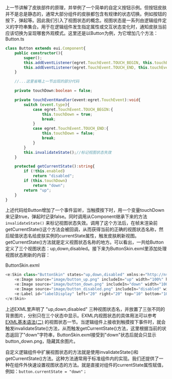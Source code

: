 上一节讲解了皮肤部件的原理，并举例了一个简单的自定义按钮示例。但按钮皮肤并不是总是静态的，通常大部分组件的皮肤都包含有规律的状态切换。例如按钮的按下，弹起等。因此我们引入了视图状态的概念。视图状态是一系列由逻辑组件定义的字符串集合。用于在逻辑组件发生指定属性或交互状态变化时，通知皮肤当前应该切换为呈现哪套外观模式。这里还是以Button为例，为它增加几个方法： 
Button.ts

~~~ typescript
class Button extends eui.Component{
    public constructor(){
        super();
        this.addEventListener(egret.TouchEvent.TOUCH_BEGIN, this.touchEventHandler, this);
        this.addEventListener(egret.TouchEvent.TOUCH_END, this.touchEventHandler, this);
    }

    //...这里省略上一节出现的部分代码

    private touchDown:boolean = false;

    private touchEventHandler(event:egret.TouchEvent):void{
        switch (event.type){
            case egret.TouchEvent.TOUCH_BEGIN:{
                this.touchDown = true;
                break;
            }
            case egret.TouchEvent.TOUCH_END:{
                this.touchDown = false;
                break;
            }
        }
        this.invalidateState();//标记视图状态失效
    }

    protected getCurrentState():string{
        if (!this.enabled)
            return "disabled";
        if (this.touchDown)
            return "down";
        return "up";
    }
}
~~~

上述代码给Button增加了一个事件监听，当触摸按下时，用一个变量touchDown来记录true，弹起时记录false。同时调用从Component继承下来的方法 `invalidateState()` 来标记视图状态失效。调用了这个方法后，在帧末渲染前getCurrentState()这个方法会被回调，从而获得当前的正确的视图状态名称，然后赋值状态名给皮肤实例的currentState属性，触发皮肤刷新视图。getCurrentState()方法就是定义视图状态名称的地方。可以看出，一共给Button定义了三个视图状态：up,down,disabled。接下来为ButtonSkin.exml里添加处理视图状态刷新的内容：

ButtonSkin.exml

~~~ typescript
<e:Skin class="ButtonSkin" states="up,down,disabled" xmlns:e="http://ns.egret.com/eui" xmlns:w="http://ns.egret.com/wing"> 
    <e:Image source="image/button_up.png" includeIn="up" width="100%" height="100%"/> 
    <e:Image source="image/button_down.png" includeIn="down" width="100%" height="100%"/> 
    <e:Image source="image/button_disabled.png" includeIn="disabled" width="100%" height="100%"/> 
    <e:Label id="labelDisplay" left="20" right="20" top="10" bottom="10"/> 
</e:Skin>
~~~
上述EXML里声明了 "up,down,disabled" 三种视图状态名，并放置了三张不同的背景图片，分别只在三个状态中显示。EXML内视图状态的具体用法可以参考 [EXML基本语法(二)](../../EXML/syntax2/README.md) 的视图状态一节。当逻辑组件上接收到触摸按下事件时，就会触发invalidateState()方法，从而触发getCurrentState()方法，这里根据当前的状态返回了"down"字符串，ButtonSkin.exml接受到"down"状态后就会只显示button_down.png，隐藏其余图片。

自定义逻辑组件中扩展视图状态的方法就是使用invalidateState()和getCurrentState()方法。这种方法通常用于标准组件内的实现。我们还提供了一种在组件外快速设置视图状态的方法。就是直接对组件的currentState属性赋值，例如：`button.currentState = "down"；`

